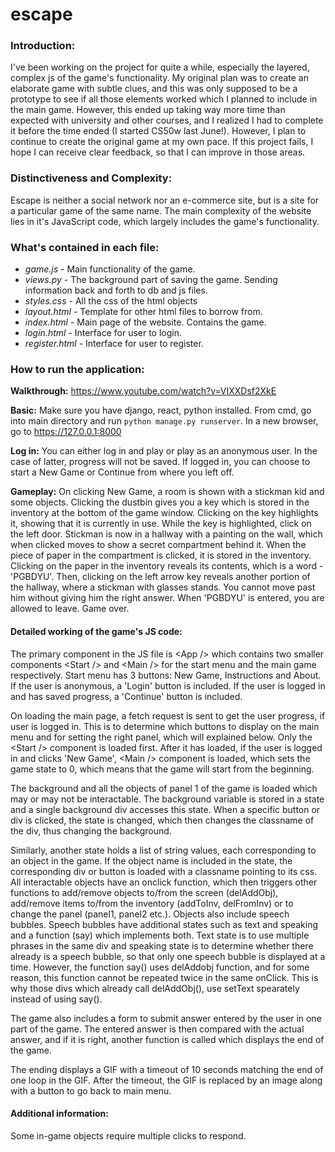# escape


### Introduction:

I've been working on the project for quite a while, especially the layered, complex js of the game's functionality. My original plan was to create an elaborate game with subtle clues, and this was only supposed to be a prototype to see if all those elements worked which I planned to include in the main game. However, this ended up taking way more time than expected with university and other courses, and I realized I had to complete it before the time ended (I started CS50w last June!). However, I plan to continue to create the original game at my own pace. If this project fails, I hope I can receive clear feedback, so that I can improve in those areas.


### Distinctiveness and Complexity:

Escape is neither a social network nor an e-commerce site, but is a site for a particular game of the same name. The main complexity of the website lies in it's JavaScript code, which largely includes the game's functionality. 


### What's contained in each file:

- *game.js* - Main functionality of the game.
- *views.py* - The background part of saving the game. Sending information back and forth to db and js files.
- *styles.css* - All the css of the html objects
- *layout.html* - Template for other html files to borrow from.
- *index.html* - Main page of the website. Contains the game.
- *login.html* - Interface for user to login.
- *register.html* - Interface for user to register.


### How to run the application:

**Walkthrough:** https://www.youtube.com/watch?v=VIXXDsf2XkE

**Basic:** Make sure you have django, react, python installed. From cmd, go into main directory and run `python manage.py runserver`. In a new browser, go to https://127.0.0.1:8000

**Log in:** You can either log in and play or play as an anonymous user. In the case of latter, progress will not be saved. If logged in, you can choose to start a New Game or Continue from where you left off. 

**Gameplay:** On clicking New Game, a room is shown with a stickman kid and some objects. Clicking the dustbin gives you a key which is stored in the inventory at the bottom of the game window. Clicking on the key highlights it, showing that it is currently in use. While the key is highlighted, click on the left door. Stickman is now in a hallway with a painting on the wall, which when clicked moves to show a secret compartment behind it. When the piece of paper in the compartment is clicked, it is stored in the inventory. Clicking on the paper in the inventory reveals its contents, which is a word - 'PGBDYU'. Then, clicking on the left arrow key reveals another portion of the hallway, where a stickman with glasses stands. You cannot move past him without giving him the right answer. When 'PGBDYU' is entered, you are allowed to leave. Game over.


#### Detailed working of the game's JS code:
The primary component in the JS file is &lt;App /&gt; which contains two smaller components &lt;Start /&gt; and &lt;Main /&gt; for the start menu and the main game respectively. Start menu has 3 buttons: New Game, Instructions and About. If the user is anonymous, a 'Login' button is included. If the user is logged in and has saved progress, a 'Continue' button is included. 

On loading the main page, a fetch request is sent to get the user progress, if user is logged in. This is to determine which buttons to display on the main menu and for setting the right panel, which will explained below. Only the &lt;Start /&gt; component is loaded first. After it has loaded, if the user is logged in and clicks 'New Game', &lt;Main /&gt; component is loaded, which sets the game state to 0, which means that the game will start from the beginning. 

The background and all the objects of panel 1 of the game is loaded which may or may not be interactable. The background variable is stored in a state and a single background div accesses this state. When a specific button or div is clicked, the state is changed, which then changes the classname of the div, thus changing the background. 

Similarly, another state holds a list of string values, each corresponding to an object in the game. If the object name is included in the state, the corresponding div or button is loaded with a classname pointing to its css. All interactable objects have an onclick function, which then triggers other functions to add/remove objects to/from the screen (delAddObj), add/remove items to/from the inventory (addToInv, delFromInv) or to change the panel (panel1, panel2 etc.). 
Objects also include speech bubbles. Speech bubbles have additional states such as text and speaking and a function (say) which implements both. Text state is to use multiple phrases in the same div and speaking state is to determine whether there already is a speech bubble, so that only one speech bubble is displayed at a time. However, the function say() uses delAddobj function, and for some reason, this function cannot be repeated twice in the same onClick. This is why those divs which already call delAddObj(), use setText spearately instead of using say().

The game also includes a form to submit answer entered by the user in one part of the game. The entered answer is then compared with the actual answer, and if it is right, another function is called which displays the end of the game.

The ending displays a GIF with a timeout of 10 seconds matching the end of one loop in the GIF. After the timeout, the GIF is replaced by an image along with a button to go back to main menu.


#### Additional information:
Some in-game objects require multiple clicks to respond.

